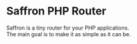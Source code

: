 # Saffron PHP Router

Saffron is a tiny router for your PHP applications.  
The main goal is to make it as simple as it can be.
